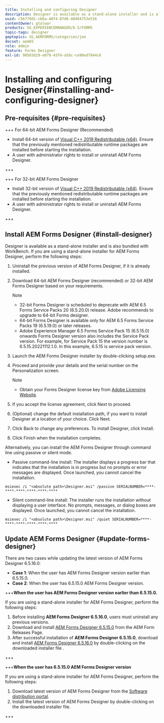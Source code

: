 ```yaml
---
title: Installing and configuring Designer
description: Designer is available as a stand-alone installer and is also bundled with Workbench. Learn how to install stand-alone Designer.
uuid: c5b779d1-cb6a-48f4-87d6-48464753e516
contentOwner: gtalwar
products: SG_EXPERIENCEMANAGER/6.5/FORMS
topic-tags: designer
geptopics: SG_AEMFORMS/categories/jee
docset: aem65
role: Admin
feature: Forms Designer
exl-id: 90503d29-e079-43f4-a5dc-ce90ed7844c6
---
```

# Installing and configuring Designer{#installing-and-configuring-designer}

## Pre-requisites {#pre-requisites}

+++ For 64-bit AEM Forms Designer (Recommended)

* Install 64-bit version of  [Visual C++ 2019 Redistributable (x64)](https://learn.microsoft.com/en-us/cpp/windows/latest-supported-vc-redist?view=msvc-170). Ensure that the previously mentioned redistributable runtime packages are installed before starting the installation.
* A user with administrator rights to install or uninstall AEM Forms Designer.

+++

+++ For 32-bit AEM Forms Designer

* Install 32-bit version of  [Visual C++ 2019 Redistributable (x64)](https://learn.microsoft.com/en-us/cpp/windows/latest-supported-vc-redist?view=msvc-170). Ensure that the previously mentioned redistributable runtime packages are installed before starting the installation.
* A user with administrator rights to install or uninstall AEM Forms Designer.

+++


## Install AEM Forms Designer {#install-designer}

Designer is available as a stand-alone installer and is also bundled with WorkBench. If you are using a stand-alone installer for AEM Forms Designer, perform the following steps:

1. Uninstall the previous version of AEM Forms Designer, if it is already installed.
1. Download 64-bit AEM Forms Designer (recommended) or 32-bit AEM Forms Designer based on your requirements.

   >[!NOTE]
   > 
   >* 32-bit Forms Designer is scheduled to deprecate with AEM 6.5 Forms Service Packs 20 (6.5.20.0) release. Adobe recommends to upgrade to 64-bit Forms designer.
   >* 64-bit Forms Designer is available only for AEM 6.5 Forms Service Packs 19 (6.5.19.0) or later releases.
   >* Adobe Experience Manager 6.5 Forms Service Pack 15 (6.5.15.0) onwards Forms Designer version also includes the Service Pack version. For example, for Service Pack 15 the version number is 6.5.15.20221112.1.0. In this example, 6.5.15 is service pack version.

1. Launch the AEM Forms Designer installer by double-clicking setup.exe.
1. Proceed and provide your details and the serial number on the Personalization screen.

   >[!NOTE]
   >
   >* Obtain your Forms Designer license key from [Adobe Licensing Website](https://licensing.adobe.com/).

1. If you accept the license agreement, click Next to proceed.
1. (Optional) change the default installation path, if you want to install Designer at a location of your choice. Click Next.
1. Click Back to change any preferences. To install Designer, click Install.
1. Click Finish when the installation completes.

Alternatively, you can install the AEM Forms Designer through command line using passive or silent mode.

* Passive command-line install: The installer displays a progress bar that indicates that the installation is in progress but no prompts or error messages are displayed. Once launched, you cannot cancel the installation.

```shell
msiexec /i "<absolute path>\Designer.msi" /passive SERIALNUMBER=****-****-****-****-****-****
```

* Silent command-line install: The installer runs the installation without displaying a user interface. No prompts, messages, or dialog boxes are displayed. Once launched, you cannot cancel the installation.

```shell
msiexec /i "<absolute path>\Designer.msi" /quiet SERIALNUMBER=****-****-****-****-****-****
```

## Update AEM Forms Designer {#update-forms-designer}

There are two cases while updating the latest version of AEM Forms Designer 6.5.16.0:

* **Case 1**: When the user has AEM Forms Designer version earlier than 6.5.15.0.
* **Case 2**: When the user has 6.5.15.0 AEM Forms Designer version.

+++**When the user has AEM Forms Designer version earlier than 6.5.15.0.**

   If you are using a stand-alone installer for AEM Forms Designer, perform the following steps:

   1. Before installing **AEM Forms Designer 6.5.16.0**, users must uninstall any previous versions.
   1. Download and install [AEM Forms Designer 6.5.15.0](https://experienceleague.adobe.com/docs/experience-manager-release-information/aem-release-updates/forms-updates/aem-forms-releases.html) from the AEM Form Releases Page.
   1. After successful installation of **AEM Forms Designer 6.5.15.0**, download and install [AEM Forms Designer 6.5.16.0](https://experienceleague.adobe.com/docs/experience-manager-release-information/aem-release-updates/forms-updates/aem-forms-releases.html) by double-clicking on the downloaded installer file .

   +++

+++**When the user has 6.5.15.0 AEM Forms Designer version**

   If you are using a stand-alone installer for AEM Forms Designer, perform the following steps:
   1. Download latest version of AEM Forms Designer from the [Software distribution portal](https://experienceleague.adobe.com/docs/experience-manager-release-information/aem-release-updates/forms-updates/aem-forms-releases.html).
   1. Install the latest version of AEM Forms Designer by double-clicking on the downloaded installer file.

+++